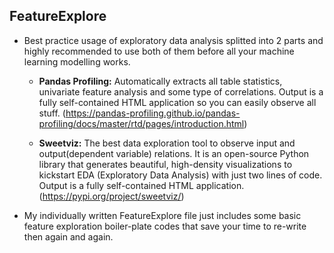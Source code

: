 ## FeatureExplore
* Best practice usage of exploratory data analysis splitted into 2 parts and highly recommended to use both of them before all your machine learning modelling works.
  * **Pandas Profiling:** Automatically extracts all table statistics, univariate feature analysis and some type of correlations. Output is a fully self-contained HTML application so you can easily observe all stuff. (https://pandas-profiling.github.io/pandas-profiling/docs/master/rtd/pages/introduction.html)
  
  * **Sweetviz:** The best data exploration tool to observe input and output(dependent variable) relations. It is an open-source Python library that generates beautiful, high-density visualizations to kickstart EDA (Exploratory Data Analysis) with just two lines of code. Output is a fully self-contained HTML application. (https://pypi.org/project/sweetviz/)

* My individually written FeatureExplore file just includes some basic feature exploration boiler-plate codes that save your time to re-write then again and again.
